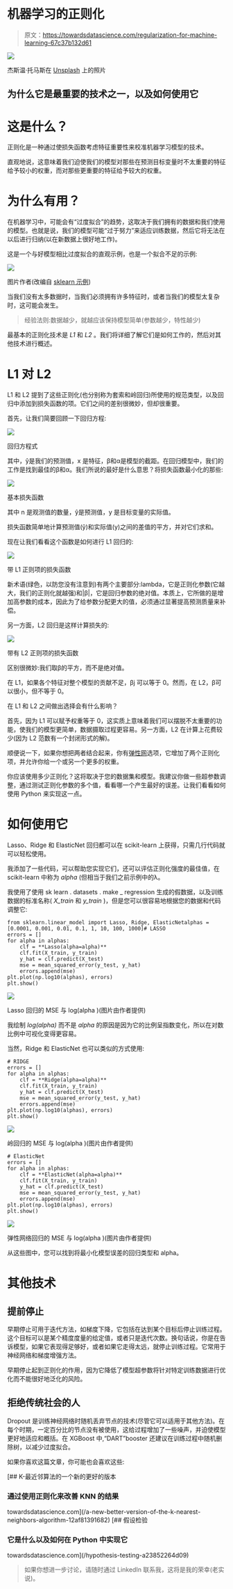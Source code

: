 # 机器学习的正则化

> 原文：<https://towardsdatascience.com/regularization-for-machine-learning-67c37b132d61>

![](img/0d7d7d9ad4209295a76d7a67b16de140.png)

杰斯温·托马斯在 [Unsplash](https://unsplash.com?utm_source=medium&utm_medium=referral) 上的照片

## 为什么它是最重要的技术之一，以及如何使用它

# 这是什么？

正则化是一种通过使损失函数考虑特征重要性来校准机器学习模型的技术。

直观地说，这意味着我们迫使我们的模型对那些在预测目标变量时不太重要的特征给予较小的权重，而对那些更重要的特征给予较大的权重。

# 为什么有用？

在机器学习中，可能会有“过度拟合”的趋势，这取决于我们拥有的数据和我们使用的模型。也就是说，我们的模型可能“过于努力”来适应训练数据，然后它将无法在以后进行归纳(以在新数据上很好地工作)。

这是一个与好模型相比过度拟合的直观示例，也是一个拟合不足的示例:

![](img/457b74a64f7c194114d39b440e52f22e.png)

图片作者(改编自 [sklearn 示例](https://scikit-learn.org/stable/auto_examples/model_selection/plot_underfitting_overfitting.html))

当我们没有太多数据时，当我们必须拥有许多特征时，或者当我们的模型太复杂时，这可能会发生。

> 经验法则:数据越少，就越应该保持模型简单(参数越少，特性越少)

最基本的正则化技术是 *L1* 和 *L2* 。我们将详细了解它们是如何工作的，然后对其他技术进行概述。

# L1 对 L2

L1 和 L2 提到了这些正则化(也分别称为套索和岭回归)所使用的规范类型，以及回归中添加到损失函数的项。它们之间的差别很微妙，但却很重要。

首先，让我们简要回顾一下回归方程:

![](img/475305d2a2e735713d7dee3de6817cc6.png)

回归方程式

其中，ŷ是我们的预测值，x 是特征，β和α是模型的截距。在回归模型中，我们的工作是找到最佳的β和α。我们所说的最好是什么意思？将损失函数最小化的那些:

![](img/f8d91983af2ae620e683061808c16c01.png)

基本损失函数

其中 n 是观测值的数量，ŷ是预测值，y 是目标变量的实际值。

损失函数简单地计算预测值(ŷ)和实际值(y)之间的差值的平方，并对它们求和。

现在让我们看看这个函数是如何进行 L1 回归的:

![](img/edda7b29d673fd114b72726e363d328a.png)

带 L1 正则项的损失函数

新术语(绿色，以防您没有注意到)有两个主要部分:lambda，它是正则化参数(它越大，我们的正则化就越强)和|β|，它是回归参数的绝对值。本质上，它所做的是增加高参数的成本，因此为了给参数分配更大的值，必须通过显著提高预测质量来补偿。

另一方面，L2 回归是这样计算损失的:

![](img/886993c3e83a161c0d76d715404fd7fe.png)

带有 L2 正则项的损失函数

区别很微妙:我们取β的平方，而不是绝对值。

在 L1，如果各个特征对整个模型的贡献不足，βj 可以等于 0。然而，在 L2，β可以很小，但不等于 0。

在 L1 和 L2 之间做出选择会有什么影响？

首先，因为 L1 可以赋予权重等于 0，这实质上意味着我们可以摆脱不太重要的功能，使我们的模型更简单，数据摄取过程更容易。另一方面，L2 在计算上花费较少(因为 L2 范数有一个封闭形式的解)。

顺便说一下，如果你想把两者结合起来，你有[弹性网](https://scikit-learn.org/stable/modules/generated/sklearn.linear_model.ElasticNet.html)选项，它增加了两个正则化项，并允许你给一个或另一个更多的权重。

你应该使用多少正则化？这将取决于您的数据集和模型。我建议你做一些超参数调整，通过测试正则化参数的多个值，看看哪一个产生最好的误差。让我们看看如何使用 Python 来实现这一点。

# 如何使用它

Lasso、Ridge 和 ElasticNet 回归都可以在 scikit-learn 上获得，只需几行代码就可以轻松使用。

我添加了一些代码，可以帮助您实现它们，还可以评估正则化强度的最佳值，在 scikit-learn 中称为 *alpha* (但相当于我们之前示例中的λ。

我使用了使用 sk learn . datasets . make _ regression 生成的假数据，以及训练数据的标准名称( *X_train* 和 *y_train* )，但是您可以很容易地根据您的数据和代码调整它:

```
from sklearn.linear_model import Lasso, Ridge, ElasticNetalphas = [0.0001, 0.001, 0.01, 0.1, 1, 10, 100, 1000]# LASSO
errors = []
for alpha in alphas:
    clf = **Lasso(alpha=alpha)**
    clf.fit(X_train, y_train)
    y_hat = clf.predict(X_test)
    mse = mean_squared_error(y_test, y_hat)
    errors.append(mse)
plt.plot(np.log10(alphas), errors)
plt.show()
```

![](img/5f66f24bb17ac82f6bff4581ff3f34e5.png)

Lasso 回归的 MSE 与 log(alpha )(图片由作者提供)

我绘制 *log(alpha)* 而不是 *alpha* 的原因是因为它的比例呈指数变化，所以在对数比例中可视化变得更容易。

当然，Ridge 和 ElasticNet 也可以类似的方式使用:

```
# RIDGE
errors = []
for alpha in alphas:
    clf = **Ridge(alpha=alpha)**
    clf.fit(X_train, y_train)
    y_hat = clf.predict(X_test)
    mse = mean_squared_error(y_test, y_hat)
    errors.append(mse)
plt.plot(np.log10(alphas), errors)
plt.show()
```

![](img/b89e7dc243f7a08dc8c26b43bdb356aa.png)

岭回归的 MSE 与 log(alpha )(图片由作者提供)

```
# ElasticNet
errors = []
for alpha in alphas:
    clf = **ElasticNet(alpha=alpha)**
    clf.fit(X_train, y_train)
    y_hat = clf.predict(X_test)
    mse = mean_squared_error(y_test, y_hat)
    errors.append(mse)
plt.plot(np.log10(alphas), errors)
plt.show()
```

![](img/1105573b33aa16bde72338040d42b508.png)

弹性网络回归的 MSE 与 log(alpha )(图片由作者提供)

从这些图中，您可以找到将最小化模型误差的回归类型和 alpha。

# 其他技术

## 提前停止

早期停止可用于迭代方法，如梯度下降，它包括在达到某个目标后停止训练过程。这个目标可以是某个精度度量的给定值，或者只是迭代次数。换句话说，你是在告诉模型，如果它表现得足够好，或者如果它走得太远，就停止训练过程。它常用于神经网络和梯度增强方法。

早期停止起到正则化的作用，因为它降低了模型超参数将针对特定训练数据进行优化而不能很好地泛化的风险。

## 拒绝传统社会的人

Dropout 是训练神经网络时随机丢弃节点的技术(尽管它可以适用于其他方法)。在每个时期，一定百分比的节点没有被使用，这给过程增加了一些噪声，并迫使模型更好地适应和概括。在 XGBoost 中,“DART”booster 还建议在训练过程中随机删除树，以减少过度拟合。

如果你喜欢这篇文章，你可能也会喜欢这些:

[](/a-new-better-version-of-the-k-nearest-neighbors-algorithm-12af81391682) [## K-最近邻算法的一个新的更好的版本

### 通过使用正则化来改善 KNN 的结果

towardsdatascience.com](/a-new-better-version-of-the-k-nearest-neighbors-algorithm-12af81391682) [](/hypothesis-testing-a23852264d09) [## 假设检验

### 它是什么以及如何在 Python 中实现它

towardsdatascience.com](/hypothesis-testing-a23852264d09) 

> 如果你想进一步讨论，请随时通过 LinkedIn 联系我，这将是我的荣幸(老实说)。